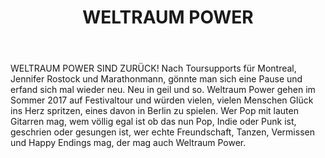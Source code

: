 ﻿---
layout: band
title: WELTRAUM POWER
website: http://www.weltraumpwer.de
style: RockPunkElektroRap
logo: bandlogo.png
picture: bandfoto.jpg
year: 2017
day: sunday
stagetime: Sonntag, 09. Juli 2017, 17:00 Uhr
vimeo:
youtube: https://www.youtube.com/watch?v=bJsv0K8V-FY / https://www.youtube.com/watch?v=BGKdC_xVZzM
spotify: 
soudcloud: 
bandcamp: 
flickr: 
---
 WELTRAUM POWER SIND ZURÜCK! Nach Toursupports für Montreal, Jennifer Rostock und Marathonmann, gönnte man sich eine Pause und erfand sich mal wieder neu. Neu in geil und so. Weltraum Power gehen im Sommer 2017 auf Festivaltour und würden vielen, vielen Menschen Glück ins Herz spritzen, eines davon in Berlin zu spielen. Wer Pop mit lauten Gitarren mag, wem völlig egal ist ob das nun Pop, Indie oder Punk ist, geschrien oder gesungen ist, wer echte Freundschaft, Tanzen, Vermissen und Happy Endings mag, der mag auch Weltraum Power.